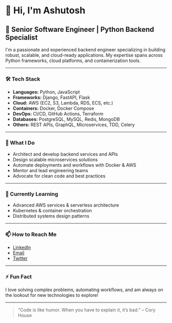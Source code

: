 # 👋 Hi, I'm Ashutosh

## 🚀 Senior Software Engineer | Python Backend Specialist

I'm a passionate and experienced backend engineer specializing in building robust, scalable, and cloud-ready applications. My expertise spans across Python frameworks, cloud platforms, and containerization tools.

---

### 🛠️ Tech Stack

- **Languages:** Python, JavaScript
- **Frameworks:** Django, FastAPI, Flask
- **Cloud:** AWS (EC2, S3, Lambda, RDS, ECS, etc.)
- **Containers:** Docker, Docker Compose
- **DevOps:** CI/CD, GitHub Actions, Terraform
- **Databases:** PostgreSQL, MySQL, Redis, MongoDB
- **Others:** REST APIs, GraphQL, Microservices, TDD, Celery

---

### 💼 What I Do

- Architect and develop backend services and APIs
- Design scalable microservices solutions
- Automate deployments and workflows with Docker & AWS
- Mentor and lead engineering teams
- Advocate for clean code and best practices

---

### 🌱 Currently Learning

- Advanced AWS services & serverless architecture
- Kubernetes & container orchestration
- Distributed systems design patterns

---

### 📫 How to Reach Me

- [LinkedIn](https://www.linkedin.com/in/ashutoshsingh23/)
- [Email](mailto:singhashu2306@gmail.com)  
- [Twitter](https://x.com/ashuxml) 

---

### ⚡ Fun Fact

I love solving complex problems, automating workflows, and am always on the lookout for new technologies to explore!

---

> “Code is like humor. When you have to explain it, it’s bad.” – Cory House
